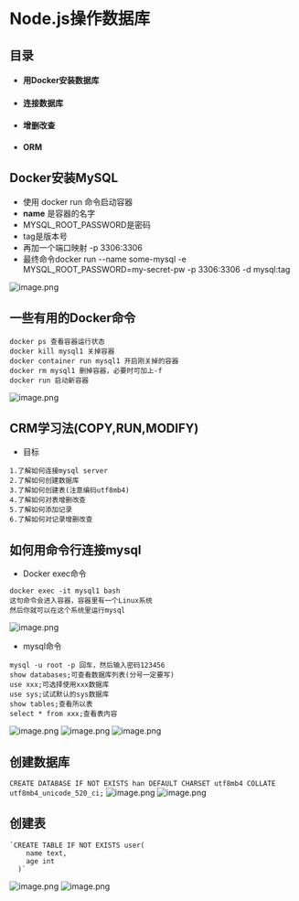 # Node.js操作数据库

## 目录
- #### 用Docker安装数据库
- #### 连接数据库
- #### 增删改查
- #### ORM

## Docker安装MySQL

- 使用 docker run 命令启动容器
- **name** 是容器的名字
- MYSQL_ROOT_PASSWORD是密码
- tag是版本号
- 再加一个端口映射 -p 3306:3306
- 最终命令docker run --name some-mysql -e MYSQL_ROOT_PASSWORD=my-secret-pw -p 3306:3306 -d mysql:tag

![image.png](https://upload-images.jianshu.io/upload_images/1181204-5293da4a1c50e09c.png?imageMogr2/auto-orient/strip%7CimageView2/2/w/1240)

## 一些有用的Docker命令

```
docker ps 查看容器运行状态
docker kill mysql1 关掉容器
docker container run mysql1 开启刚关掉的容器
docker rm mysql1 删掉容器，必要时可加上-f
docker run 启动新容器
```
![image.png](https://upload-images.jianshu.io/upload_images/1181204-f145b6bd814ffff2.png?imageMogr2/auto-orient/strip%7CimageView2/2/w/1240)

## CRM学习法(COPY,RUN,MODIFY)
- 目标
```
1.了解如何连接mysql server
2.了解如何创建数据库
3.了解如何创建表(注意编码utf8mb4)
4.了解如何对表增删改查
5.了解如何添加记录
6.了解如何对记录增删改查
```

## 如何用命令行连接mysql
- Docker exec命令
```
docker exec -it mysql1 bash
这句命令会进入容器，容器里有一个Linux系统
然后你就可以在这个系统里运行mysql
```
![image.png](https://upload-images.jianshu.io/upload_images/1181204-c8f4ef3a6d694c6e.png?imageMogr2/auto-orient/strip%7CimageView2/2/w/1240)

- mysql命令
```
mysql -u root -p 回车，然后输入密码123456
show databases;可查看数据库列表(分号一定要写)
use xxx;可选择使用xxx数据库
use sys;试试默认的sys数据库
show tables;查看所以表
select * from xxx;查看表内容
```
![image.png](https://upload-images.jianshu.io/upload_images/1181204-08145ce3288d3380.png?imageMogr2/auto-orient/strip%7CimageView2/2/w/1240)
![image.png](https://upload-images.jianshu.io/upload_images/1181204-e24ef3327c51933e.png?imageMogr2/auto-orient/strip%7CimageView2/2/w/1240)
![image.png](https://upload-images.jianshu.io/upload_images/1181204-f800e1bc58f38149.png?imageMogr2/auto-orient/strip%7CimageView2/2/w/1240)


## 创建数据库

``CREATE DATABASE IF NOT EXISTS han DEFAULT CHARSET utf8mb4 COLLATE utf8mb4_unicode_520_ci;``
![image.png](https://upload-images.jianshu.io/upload_images/1181204-bbefa4c134bcf0be.png?imageMogr2/auto-orient/strip%7CimageView2/2/w/1240)
![image.png](https://upload-images.jianshu.io/upload_images/1181204-4c747182c689ec51.png?imageMogr2/auto-orient/strip%7CimageView2/2/w/1240)

## 创建表

```
`CREATE TABLE IF NOT EXISTS user(
  	name text,
  	age int
  )`
```
![image.png](https://upload-images.jianshu.io/upload_images/1181204-6918d53e084587d5.png?imageMogr2/auto-orient/strip%7CimageView2/2/w/1240)
![image.png](https://upload-images.jianshu.io/upload_images/1181204-69ab6ed0c254d1fc.png?imageMogr2/auto-orient/strip%7CimageView2/2/w/1240)
